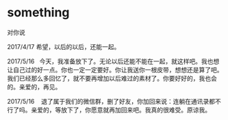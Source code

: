 # something
对你说

2017/4/17   希望，以后的以后，还能一起。

2017/5/16   今天，我准备放下了。无论以后还能不能在一起，就这样吧。我也想让自己过的好一点。你也一定一定要好。你让我送你一根皮带，想想还是算了吧。我们已经那么多回忆了，就不要再增加以后难过的素材了。你要好好的，我也会的。亲爱的，再见。

2017/5/16    退了属于我们的微信群，删了好友，你加回来说：连躺在通讯录都不行了吗。亲爱的，等放下了，你愿意就再加回来吧。我真的很难受。原谅我。
